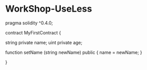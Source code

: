 # WorkShop-UseLess

pragma solidity ^0.4.0;

contract MyFirstContract {

string private name;
uint private age;

function  setName  (string newName) public {
    name = newName;
}



}

